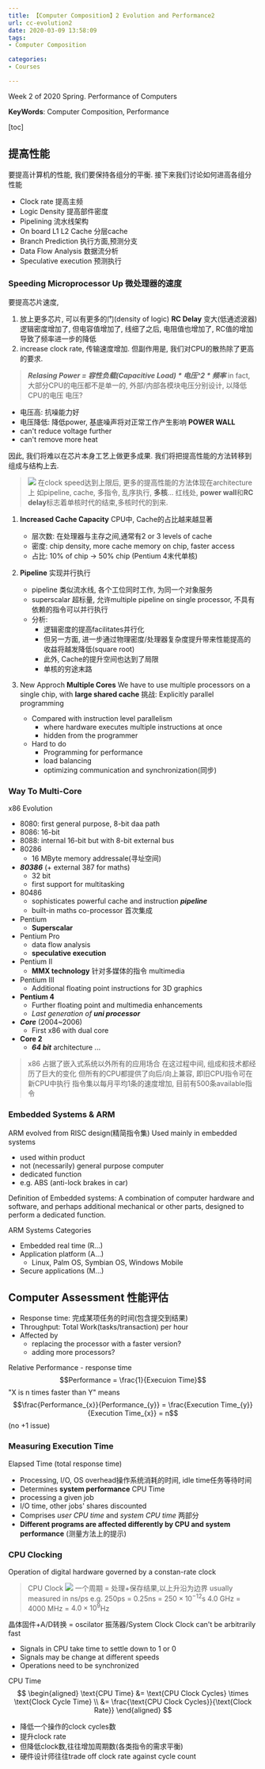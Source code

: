 ```yaml
---
title: 【Computer Composition】2 Evolution and Performance2
url: cc-evolution2
date: 2020-03-09 13:58:09
tags: 
- Computer Composition

categories: 
- Courses

---
```


Week 2 of 2020 Spring. Performance of Computers

**KeyWords**: Computer Composition, Performance

<!--more-->

[toc]


## 提高性能

要提高计算机的性能, 我们要保持各组分的平衡. 接下来我们讨论如何进高各组分性能

- Clock rate 提高主频
- Logic Density 提高部件密度
- Pipelining 流水线架构
- On board L1 L2 Cache 分层cache
- Branch Prediction 执行方面,预测分支
- Data Flow Analysis 数据流分析
- Speculative execution 预测执行

### Speeding Microprocessor Up 微处理器的速度
要提高芯片速度, 
1. 放上更多芯片, 可以有更多的门(density of logic) 
   **RC Delay** 变大(低通滤波器)
   逻辑密度增加了, 但电容值增加了, 线细了之后, 电阻值也增加了, RC值的增加导致了频率进一步的降低
2. increase clock rate, 传输速度增加. 
  但副作用是, 我们对CPU的散热除了更高的要求. 
  > ***Relasing Power = 容性负载(Capacitive Load) * 电压^2 * 频率***
  > in fact, 大部分CPU的电压都不是单一的, 外部/内部各模块电压分别设计, 以降低CPU的电压
  电压?
  - 电压高: 抗噪能力好
  - 电压降低: 降低power, 基底噪声将对正常工作产生影响
  **POWER WALL**
  - can't reduce voltage further
  - can't remove more heat

因此, 我们将难以在芯片本身工艺上做更多成果. 我们将把提高性能的方法转移到组成与结构上去.
> ![](img/0309-1.png)
> 在clock speed达到上限后, 更多的提高性能的方法体现在architecture上 如pipeline, cache, 多指令, 乱序执行, **多核**...
> 红线处, **power wall**和**RC delay**标志着单核时代的结束,多核时代的到来.

1. **Increased Cache Capacity**
   CPU中, Cache的占比越来越显著
   - 层次数: 在处理器与主存之间,通常有2 or 3 levels of cache
   - 密度: chip density, more cache memory on chip, faster access
   - 占比: 10% of chip -> 50% chip (Pentium 4末代单核)

2. **Pipeline**
   实现并行执行
   - pipeline 类似流水线, 各个工位同时工作, 为同一个对象服务
   - superscalar 超标量, 允许multiple pipeline on single processor, 不具有依赖的指令可以并行执行
   - 分析:
     - 逻辑密度的提高facilitates并行化
     - 但另一方面, 进一步通过物理密度/处理器复杂度提升带来性能提高的收益将越发降低(square root)
     - 此外, Cache的提升空间也达到了局限
     - 单核的穷途末路

3. New Approch **Multiple Cores**
   We have to use multiple processors on a single chip, with **large shared cache**
   挑战: Explicitly parallel programming
   - Compared with instruction level parallelism
     - where hardware executes multiple instructions at once
     - hidden from the programmer
   - Hard to do
     - Programming for performance
     - load balancing
     - optimizing communication and synchronization(同步)

### Way To Multi-Core
x86 Evolution
- 8080: first general purpose, 8-bit daa path
- 8086: 16-bit
- 8088: internal 16-bit but with 8-bit external bus
- 80286
  - 16 MByte memory addressale(寻址空间)
- _**80386**_ (+ external 387 for maths)
  - 32 bit
  - first support for multitasking
- 80486
  - sophisticates powerful cache and instruction _**pipeline**_
  - built-in maths co-processor 首次集成
- Pentium
  - **Superscalar**
- Pentium Pro
  - data flow analysis
  - **speculative execution**
- Pentium II
  - **MMX technology** 针对多媒体的指令 multimedia 
- Pentium III
  - Additional floating point instructions for 3D graphics
- **Pentium 4**
  - Further floating point and multimedia enhancements
  - _Last generation of **uni processor**_
- _**Core**_ (2004~2006)
  - First x86 with dual core
- **Core 2**
  - _**64 bit**_ architecture
...
> x86 占据了嵌入式系统以外所有的应用场合
> 在这过程中间, 组成和技术都经历了巨大的变化
> 但所有的CPU都提供了向后/向上兼容, 即旧CPU指令可在新CPU中执行
> 指令集以每月平均1条的速度增加, 目前有500条available指令

### Embedded Systems & ARM
ARM evolved from RISC design(精简指令集)
Used mainly in embedded systems
- used within product
- not (necessarily) general purpose computer
- dedicated function
- e.g. ABS (anti-lock brakes in car)

Definition of Embedded systems: A combination of computer hardware and software, and perhaps additional mechanical or other parts, designed to perform a dedicated function.

ARM Systems Categories
- Embedded real time (R...)
- Application platform (A...)
  - Linux, Palm OS, Symbian OS, Windows Mobile
- Secure applications (M...)

## Computer Assessment 性能评估

- Response time: 完成某项任务的时间(包含提交到结果)
- Throughput: Total Work(tasks/transaction) per hour
- Affected by
  - replacing the processor with a faster version?
  - adding more processors?

Relative Performance - response time
$$Performance = \frac{1}{Execuion Time}$$
"X is n times faster than Y" means
$$\frac{Performance_{x}}{Performance_{y}} = \frac{Execution Time_{y}}{Execution Time_{x}} = n$$
(no +1 issue)

### Measuring Execution Time
Elapsed Time (total response time)
- Processing, I/O, OS overhead操作系统消耗的时间, idle time任务等待时间
- Determines **system performance**
CPU Time
- processing a given job
- I/O time, other jobs' shares discounted
- Comprises _user CPU time_ and _system CPU time_ 两部分
- **Different programs are affected differently by CPU and system performance** (测量方法上的提示)

### CPU Clocking
Operation of digital hardware governed by a constan-rate clock
> CPU Clock
> ![](img/0309-2.png)
> 一个周期 = 处理+保存结果,以上升沿为边界
> usually measured in ns/ps
> e.g. 250ps = 0.25ns = $250 \times 10^{-12}$s
> 4.0 GHz = 4000 MHz = $4.0 \times 10^{9}$Hz

晶体固件+A/D转换 = oscilator 振荡器/System Clock
Clock can't be arbitrarily fast
- Signals in CPU take time to settle down to 1 or 0
- Signals may be change at different speeds
- Operations need to be synchronized

CPU Time
$$
\begin{aligned}
\text{CPU Time} &= \text{CPU Clock Cycles} \times \text{Clock Cycle Time} \\
&= \frac{\text{CPU Clock Cycles}}{\text{Clock Rate}}
\end{aligned}
$$
- 降低一个操作的clock cycles数
- 提升clock rate
- 但降低clock数,往往增加周期数(各类指令的需求平衡)
- 硬件设计师往往trade off clock rate against cycle count